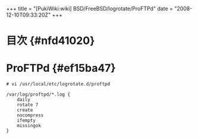 +++
title = "[PukiWiki:wiki] BSD/FreeBSD/logrotate/ProFTPd"
date = "2008-12-10T09:33:20Z"
+++

# 目次  {#nfd41020}

# ProFTPd  {#ef15ba47}

```
# vi /usr/local/etc/logrotate.d/proftpd

/var/log/proftpd/*.log {
    daily
    rotate 7
    create
    nocompress
    ifempty
    missingok
}
```

